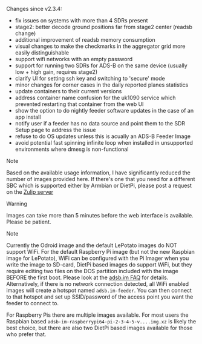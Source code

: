 Changes since v2.3.4:
- fix issues on systems with more than 4 SDRs present
- stage2: better decode ground positions far from stage2 center (readsb change)
- additional improvement of readsb memory consumption
- visual changes to make the checkmarks in the aggregator grid more easily distinguishable
- support wifi networks with an empty password
- support for running two SDRs for ADS-B on the same device (usually low + high gain, requires stage2)
- clarify UI for setting ssh key and switching to 'secure' mode
- minor changes for corner cases in the daily reported planes statistics
- update containers to their current versions
- address container name confusion for the uk1090 service which prevented restarting that container from the web UI
- show the option to do nightly feeder software updates in the case of an app install
- notify user if a feeder has no data source and point them to the SDR Setup page to address the issue
- refuse to do OS updates unless this is acually an ADS-B Feeder Image
- avoid potential fast spinning infinite loop when installed in unsupported environments where dmesg is non-functional

> [!NOTE]
> Based on the available usage information, I have significantly reduced the number of images provided here. If there's one that you need for a different SBC which is supported either by Armbian or DietPi, please post a request on the [Zulip server](https://adsblol.zulipchat.com/#narrow/stream/391168-adsb-feeder-image)

> [!WARNING]
> Images can take more than 5 minutes before the web interface is available. Please be patient.

> [!NOTE]
> Currently the Odroid image and the default LePotato images do NOT support WiFi. For the default Raspberry Pi image (but not the new Raspbian image for LePotato), WiFi can be configured with the Pi Imager when you write the image to SD-card, DietPi based images do support WiFi, but they require editing two files on the DOS partition included with the image BEFORE the first boot. Please look at the [adsb.im FAQ](https://adsb.im/faq) for details.
> Alternatively, if there is no network connection detected, all WiFi enabled images will create a hotspot named `adsb.im-feeder`. You can then connect to that hotspot and set up SSID/password of the access point you want the feeder to connect to.

For Raspberry Pis there are multiple images available. For most users the Raspbian based `adsb-im-raspberrypi64-pi-2-3-4-5-v....img.xz` is likely the best choice, but there are also two DietPi based images available for those who prefer that.




